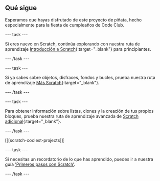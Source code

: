 ## Qué sigue

Esperamos que hayas disfrutado de este proyecto de piñata, hecho especialmente para la fiesta de cumpleaños de Code Club.

--- task ---

Si eres nuevo en Scratch, continúa explorando con nuestra ruta de aprendizaje [Introducción a Scratch](https://projects.raspberrypi.org/es-419/pathways/scratch-intro){:target="_blank"} para principiantes.

--- /task ---

--- task ---

Si ya sabes sobre objetos, disfraces, fondos y bucles, prueba nuestra ruta de aprendizaje [Más Scratch](https://projects.raspberrypi.org/es-419/pathways/more-scratch){:target="_blank"}.

--- /task ---

--- task ---

Para obtener información sobre listas, clones y la creación de tus propios bloques, prueba nuestra ruta de aprendizaje avanzada de [Scratch adicional](https://projects.raspberrypi.org/es-419/pathways/further-scratch){:target="_blank"}.

--- /task ---

[[[scratch-coolest-projects]]]

--- task ---

Si necesitas un recordatorio de lo que has aprendido, puedes ir a nuestra guía ['Primeros pasos con Scratch'](https://projects.raspberrypi.org/es-419/projects/getting-started-scratch).

--- /task ---

